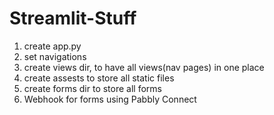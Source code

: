 # Streamlit-Stuff

1. create app.py
2. set navigations
3. create views dir, to have all views(nav pages) in one place
4. create assests to store all static files
5. create forms dir to store all forms
6. Webhook for forms using Pabbly Connect